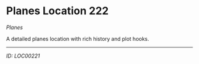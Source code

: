 # Planes Location 222

*Planes*

A detailed planes location with rich history and plot hooks.

---
*ID: LOC00221*